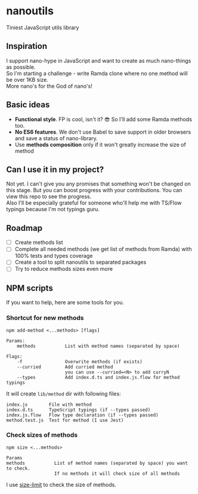 # nanoutils

Tiniest JavaScript utils library

## Inspiration

I support nano-hype in JavaScript and want to create as much nano-things as possible.  
So I'm starting a challenge - write Ramda clone where no one method will be over 1KB size.  
More nano's for the God of nano's!

## Basic ideas

* **Functional style**. FP is cool, isn't it? :sunglasses: So I'll add some Ramda methods too.
* **No ES6 features**. We don't use Babel to save support in older browsers and save a status of nano-library.
* Use **methods composition** only if it won't greatly increase the size of method

## Can I use it in my project?

Not yet. I can't give you any promises that something won't be changed on this stage.
But you can boost progress with your contributions. You can view this repo to see the progress.  
Also I'll be especially grateful for someone who'll help me with TS/Flow typings because I'm not typings guru.

## Roadmap

* [ ] Create methods list
* [ ] Complete all needed methods (we get list of methods from Ramda) with 100% tests and types coverage
* [ ] Create a tool to split nanoutils to separated packages
* [ ] Try to reduce methods sizes even more

## NPM scripts

If you want to help, here are some tools for you.

### Shortcut for new methods

```
npm add-method <...methods> [flags]

Params:
    methods           List with method names (separated by space)

Flags:
    -f                Overwrite methods (if exists)
    --curried         Add curried method
                      you can use --curried=<N> to add curryN
    --types           Add index.d.ts and index.js.flow for method typings
```

It will create `lib/method` dir with following files:

```
index.js        File with method
index.d.ts      TypeScript typings (if --types passed)
index.js.flow   Flow type declaration (if --types passed)
method.test.js  Test for method (I use Jest)
```

### Check sizes of methods

```
npm size <...methods>

Params
methods           List of method names (separated by space) you want to check.
                  If no methods it will check size of all methods
```

I use [size-limit](https://github.com/ai/size-limit) to check the size of methods.
